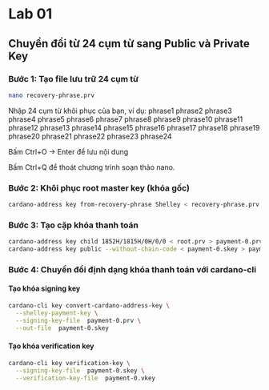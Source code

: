 # Lab 01

## Chuyển đổi từ 24 cụm từ sang Public và Private Key

### Bước 1: Tạo file lưu trữ 24 cụm từ

```bash
nano recovery-phrase.prv
```

Nhập 24 cụm từ khôi phục của bạn, ví dụ: phrase1 phrase2 phrase3 phrase4 phrase5 phrase6 phrase7 phrase8 phrase9 phrase10 phrase11 phrase12 phrase13 phrase14 phrase15 phrase16 phrase17 phrase18 phrase19 phrase20 phrase21 phrase22 phrase23 phrase24

Bấm Ctrl+O -> Enter để lưu nội dung

Bấm Ctrl+Q để thoát chương trình soạn thảo nano.

### Bước 2: Khôi phục root master key (khóa gốc)

```bash
cardano-address key from-recovery-phrase Shelley < recovery-phrase.prv > root.prv
```

### Bước 3: Tạo cặp khóa thanh toán

```bash
cardano-address key child 1852H/1815H/0H/0/0 < root.prv > payment-0.prv
cardano-address key public --without-chain-code < payment-0.skey > payment-0.pub
```

### Bước 4: Chuyển đổi định dạng khóa thanh toán với cardano-cli

#### Tạo khóa signing key

```bash
cardano-cli key convert-cardano-address-key \
  --shelley-payment-key \
  --signing-key-file  payment-0.prv \
  --out-file  payment-0.skey
```

#### Tạo khóa verification key

```bash
cardano-cli key verification-key \
  --signing-key-file  payment-0.skey \
  --verification-key-file  payment-0.vkey
```

